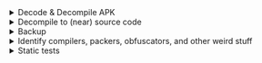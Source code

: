 <details>
<summary>Decode & Decompile APK</summary>

- `apktool d -o App/ <APPLICATION_NAME>.apk`
    
</details>

<details>
<summary>Decompile to (near) source code</summary>

- `jadx -d App <APPLICATION_NAME>.apk`
    
</details>

<details>
<summary>Backup</summary>

- To backup one application, with its apk
    - `adb backup -apk <package_name> -f <backup_name>.adb`
    
</details>

<details>
<summary>Identify compilers, packers, obfuscators, and other weird stuff</summary>

- To backup one application, with its apk
    - `apkid  --scan-depth 0 -r <apk_filename>.apk`
    
</details>

<details>
<summary>Static tests</summary>

- `jadx -d target_src <apk_filename>.apk`
- `semgrep -c <path>/rules/ <path>/target_src/sources`
    
</details>
